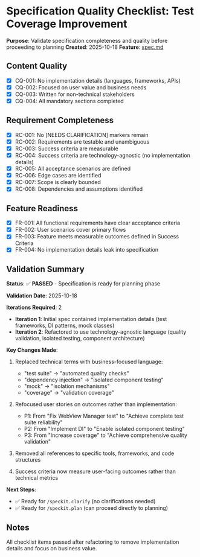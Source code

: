 # Specification Quality Checklist: Test Coverage Improvement

**Purpose**: Validate specification completeness and quality before proceeding to planning
**Created**: 2025-10-18
**Feature**: [spec.md](../spec.md)

## Content Quality

-   [x] CQ-001: No implementation details (languages, frameworks, APIs)
-   [x] CQ-002: Focused on user value and business needs
-   [x] CQ-003: Written for non-technical stakeholders
-   [x] CQ-004: All mandatory sections completed

## Requirement Completeness

-   [x] RC-001: No [NEEDS CLARIFICATION] markers remain
-   [x] RC-002: Requirements are testable and unambiguous
-   [x] RC-003: Success criteria are measurable
-   [x] RC-004: Success criteria are technology-agnostic (no implementation details)
-   [x] RC-005: All acceptance scenarios are defined
-   [x] RC-006: Edge cases are identified
-   [x] RC-007: Scope is clearly bounded
-   [x] RC-008: Dependencies and assumptions identified

## Feature Readiness

-   [x] FR-001: All functional requirements have clear acceptance criteria
-   [x] FR-002: User scenarios cover primary flows
-   [x] FR-003: Feature meets measurable outcomes defined in Success Criteria
-   [x] FR-004: No implementation details leak into specification

## Validation Summary

**Status**: ✅ **PASSED** - Specification is ready for planning phase

**Validation Date**: 2025-10-18

**Iterations Required**: 2

-   **Iteration 1**: Initial spec contained implementation details (test frameworks, DI patterns, mock classes)
-   **Iteration 2**: Refactored to use technology-agnostic language (quality validation, isolated testing, component architecture)

**Key Changes Made**:

1. Replaced technical terms with business-focused language:
    - "test suite" → "automated quality checks"
    - "dependency injection" → "isolated component testing"
    - "mock" → "isolation mechanisms"
    - "coverage" → "validation coverage"
2. Refocused user stories on outcomes rather than implementation:

    - P1: From "Fix WebView Manager test" to "Achieve complete test suite reliability"
    - P2: From "Implement DI" to "Enable isolated component testing"
    - P3: From "Increase coverage" to "Achieve comprehensive quality validation"

3. Removed all references to specific tools, frameworks, and code structures
4. Success criteria now measure user-facing outcomes rather than technical metrics

**Next Steps**:

-   ✅ Ready for `/speckit.clarify` (no clarifications needed)
-   ✅ Ready for `/speckit.plan` (can proceed directly to planning)

## Notes

All checklist items passed after refactoring to remove implementation details and focus on business value.
